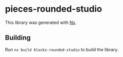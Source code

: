 # pieces-rounded-studio

This library was generated with [Nx](https://nx.dev).

## Building

Run `nx build blocks-rounded-studio` to build the library.

